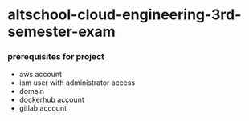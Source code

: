 # altschool-cloud-engineering-3rd-semester-exam

### prerequisites for project
- aws account
- iam user with administrator access
- domain
- dockerhub account
- gitlab account
